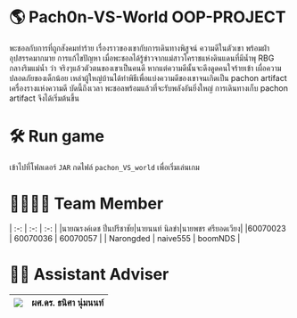 # 🌎 Pach0n-VS-World OOP-PROJECT

พะชอลกับการที่ถูกสังคมทำร้าย เรื่องราวของเขากับการเดินทางพิสูจน์ ความดีในตัวเขา พร้อมฝ่าอุปสรรคมากมาย การแก้ไขปัญหา เมื่อพะชอลได้รู้ข่าวจากแม่สาวโคราชแห่งดินแดนที่มีน้ำพุ RBG กลางริมแม่น้ำ ว่า จริงๆแล้วตัวตนของเขาเป็นคนดี หากแต่ความดีนั้นจะดึงดูดคนใจร้ายเข้า เผื่อความปลอดภัยของเด็กน้อย เหล่าผู้ใหญ่บ้านได้ทำพิธีเพื่อแบ่งความดีของเขาจนเกิดเป็น pachon artifact เครื่องรางแห่งความดี บัดนี้ถึงเวลา พะชอลพร้อมแล้วที่จะรับพลังอันยิ่งใหญ่ การเดินทางเก็บ pachon artifact จึงได้เริ่มต้นขึ้น

# 🛠 Run game

เข้าไปที่โฟลเดอร์ `JAR` กดไฟล์ `pachon_VS_world` เพื่อเริ่มเล่นเกม

# 👨‍👨‍👦‍👦 Team Member
| :-: | :-: | :-: |
|นายณรงค์เดช ปิ่นปรีชาชัย|นายนนท์ นิลขำ|นายพชร ศรียอดเวียง|
|60070023 |      60070036      |      60070057       |
|  Narongded |   naive555   |  boomNDS   |


# 👩‍💼 Assistant Adviser
|![](https://avatars3.githubusercontent.com/u/25024858?s=150&v=4)|ผศ.ดร. ธนิศา นุ่มนนท์|
|--|--|

